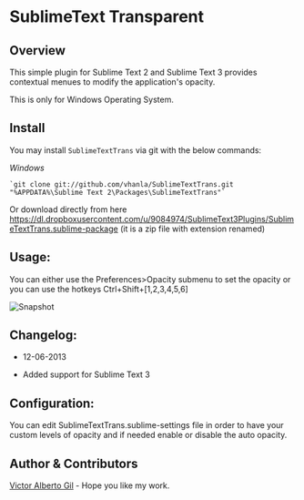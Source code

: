 SublimeText Transparent
=======================

Overview
--------
This simple plugin for Sublime Text 2 and Sublime Text 3 provides contextual menues to modify the application's opacity.

This is only for Windows Operating System.


Install
-------
You may install `SublimeTextTrans` via git with the below commands:

*Windows*

    `git clone git://github.com/vhanla/SublimeTextTrans.git "%APPDATA%\Sublime Text 2\Packages\SublimeTextTrans"`

Or download directly from here
https://dl.dropboxusercontent.com/u/9084974/SublimeText3Plugins/SublimeTextTrans.sublime-package
(it is a zip file with extension renamed)

Usage:
-------
You can either use the Preferences>Opacity submenu to set the opacity or
you can use the hotkeys Ctrl+Shift+[1,2,3,4,5,6]

![Snapshot](http://dl.dropbox.com/u/9084974/SublimeText2Plugins/SublimeTextTrans.jpg "Snapshot")

Changelog:
----------
- 12-06-2013

 - Added support for Sublime Text 3

Configuration:
--------------
You can edit SublimeTextTrans.sublime-settings file in order to have your custom levels of opacity and if needed enable or disable the auto opacity.

Author & Contributors
----------------------
[Victor Alberto Gil](http://profiles.google.com/vhanla) - Hope you like my work.

